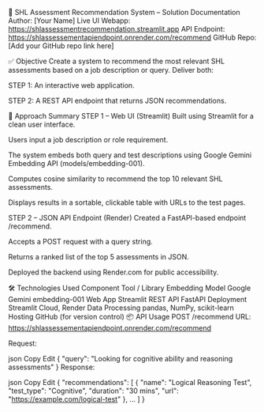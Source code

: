 📄 SHL Assessment Recommendation System – Solution Documentation
Author: [Your Name]
Live UI Webapp: https://shlassessmentrecommendation.streamlit.app
API Endpoint: https://shlassessementapiendpoint.onrender.com/recommend
GitHub Repo: [Add your GitHub repo link here]

✅ Objective
Create a system to recommend the most relevant SHL assessments based on a job description or query. Deliver both:

STEP 1: An interactive web application.

STEP 2: A REST API endpoint that returns JSON recommendations.

🧠 Approach Summary
STEP 1 – Web UI (Streamlit)
Built using Streamlit for a clean user interface.

Users input a job description or role requirement.

The system embeds both query and test descriptions using Google Gemini Embedding API (models/embedding-001).

Computes cosine similarity to recommend the top 10 relevant SHL assessments.

Displays results in a sortable, clickable table with URLs to the test pages.

STEP 2 – JSON API Endpoint (Render)
Created a FastAPI-based endpoint /recommend.

Accepts a POST request with a query string.

Returns a ranked list of the top 5 assessments in JSON.

Deployed the backend using Render.com for public accessibility.

🛠️ Technologies Used
Component	Tool / Library
Embedding Model	Google Gemini embedding-001
Web App	Streamlit
REST API	FastAPI
Deployment	Streamlit Cloud, Render
Data Processing	pandas, NumPy, scikit-learn
Hosting	GitHub (for version control)
📦 API Usage
POST /recommend
URL: https://shlassessementapiendpoint.onrender.com/recommend

Request:

json
Copy
Edit
{
  "query": "Looking for cognitive ability and reasoning assessments"
}
Response:

json
Copy
Edit
{
  "recommendations": [
    {
      "name": "Logical Reasoning Test",
      "test_type": "Cognitive",
      "duration": "30 mins",
      "url": "https://example.com/logical-test"
    },
    ...
  ]
}
